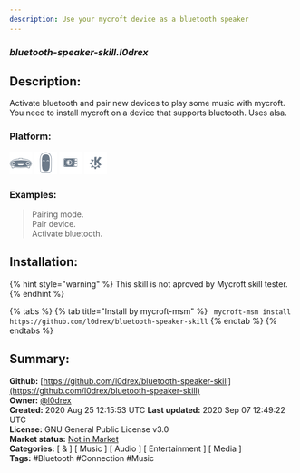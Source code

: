 ```yaml
---
description: Use your mycroft device as a bluetooth speaker
---
```


### _bluetooth-speaker-skill.l0drex_  
## Description:  
Activate bluetooth and pair new devices to play some music with mycroft.
You need to install mycroft on a device that supports bluetooth.
Uses alsa.  
  
  
### Platform:  
 ![Mark I](../.gitbook/assets/mark-1-icon.png)  ![Mark II](../.gitbook/assets/mark-2-icon.png)  ![Picroft](../.gitbook/assets/picroft-icon.png)  ![plasmoid](../.gitbook/assets/kde.png)   
### Examples:  
> Pairing mode.  
> Pair device.  
> Activate bluetooth.  
  
## Installation:  
{% hint style="warning" %}
This skill is not aproved by Mycroft skill tester.
{% endhint %}
    
{% tabs %}
{% tab title="Install by mycroft-msm" %}
``` mycroft-msm install https://github.com/l0drex/bluetooth-speaker-skill```
{% endtab %}
  {% endtabs %}
    
## Summary:  
**Github:** [https://github.com/l0drex/bluetooth-speaker-skill](https://github.com/l0drex/bluetooth-speaker-skill)  
**Owner:** [@l0drex](https://github.com/l0drex)  
**Created:** 2020 Aug 25 12:15:53 UTC  **Last updated:** 2020 Sep 07 12:49:22 UTC  
**License:** GNU General Public License v3.0  
**Market status:** [Not in Market](https://market.mycroft.ai/skill/)  
**Categories:** [ & ] [ Music ] [ Audio ] [ Entertainment ] [ Media ]   
**Tags:** \#Bluetooth \#Connection \#Music   
